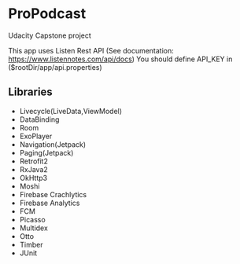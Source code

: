 # ProPodcast
Udacity Capstone project

This app uses Listen Rest API (See documentation: https://www.listennotes.com/api/docs)
You should define API_KEY in ($rootDir/app/api.properties)

## Libraries
- Livecycle(LiveData,ViewModel)
- DataBinding
- Room
- ExoPlayer
- Navigation(Jetpack)
- Paging(Jetpack)
- Retrofit2
- RxJava2
- OkHttp3
- Moshi
- Firebase Crachlytics
- Firebase Analytics
- FCM
- Picasso
- Multidex
- Otto
- Timber
- JUnit
